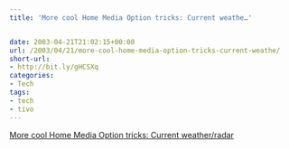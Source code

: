 ```yaml
---
title: 'More cool Home Media Option tricks: Current weathe…'


date: 2003-04-21T21:02:15+00:00
url: /2003/04/21/more-cool-home-media-option-tricks-current-weathe/
short-url:
- http://bit.ly/gHCSXq
categories:
- Tech
tags:
- tech
- tivo
---
```

<a href="http://www.tivocommunity.com/tivo-vb/showthread.php?s=&#038;threadid=112907">More cool Home Media Option tricks: Current weather/radar</a>